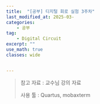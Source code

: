 ```yaml
---
title:  "[공부] 디지털 회로 실험 3주차"
last_modified_at: 2025-03-
categories:
    - 공부
tag: 
    - Digital Circuit
excerpt: ""
use_math: true
classes: wide


---
```



>참고 자료 : 교수님 강의 자료
>
>사용 툴 : Quartus, mobaxterm

